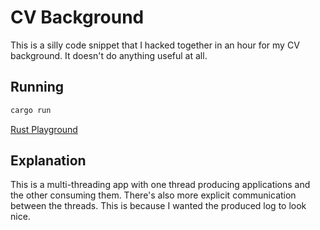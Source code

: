 CV Background
=============

This is a silly code snippet that I hacked together in an hour for my CV
background. It doesn't do anything useful at all.

Running
-------

```bash
cargo run
```

[Rust Playground](https://play.rust-lang.org/?version=stable&mode=release&edition=2018&gist=99dbd48c888c9ff3c2cd96ed1ad72a66)

Explanation
-----------

This is a multi-threading app with one thread producing applications
and the other consuming them. There's also more explicit communication
between the threads. This is because I wanted the produced log to look
nice.
